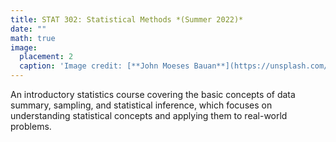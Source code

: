 ```yaml
---
title: STAT 302: Statistical Methods *(Summer 2022)*
date: ""
math: true
image:
  placement: 2
  caption: 'Image credit: [**John Moeses Bauan**](https://unsplash.com/photos/OGZtQF8iC0g)'
---
```


An introductory statistics course covering the basic concepts of data summary, sampling, and statistical inference, which focuses on understanding statistical concepts and applying them to real-world problems.

